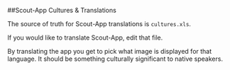 
##Scout-App Cultures & Translations

The source of truth for Scout-App translations is `cultures.xls`.

If you would like to translate Scout-App, edit that file.

By translating the app you get to pick what image is displayed for that language. It should be something culturally significant to native speakers.
